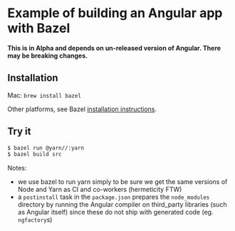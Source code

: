 # Example of building an Angular app with Bazel

**This is in Alpha and depends on un-released version of Angular. There may be breaking changes.**

## Installation

Mac: `brew install bazel`

Other platforms, see Bazel [installation instructions].

[installation instructions]: https://bazel.build/versions/master/docs/install.html

## Try it

```bash
$ bazel run @yarn//:yarn
$ bazel build src
```

Notes:

- we use bazel to run yarn simply to be sure we get the same versions of Node and Yarn as CI and co-workers (hermeticity FTW)
- a `postinstall` task in the `package.json` prepares the `node_modules` directory by running the Angular compiler on third_party libraries (such as Angular itself) since these do not ship with generated code (eg. `ngfactory`s)
